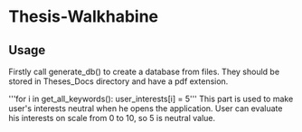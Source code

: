 # Thesis-Walkhabine

## Usage
Firstly call generate_db() to create a database from files.
They should be stored in Theses_Docs directory and have a pdf extension.

'''for i in get_all_keywords():
        user_interests[i] = 5'''
This part is used to make user's interests neutral when he opens the application.
User can evaluate his interests on scale from 0 to 10, so 5 is neutral value.
